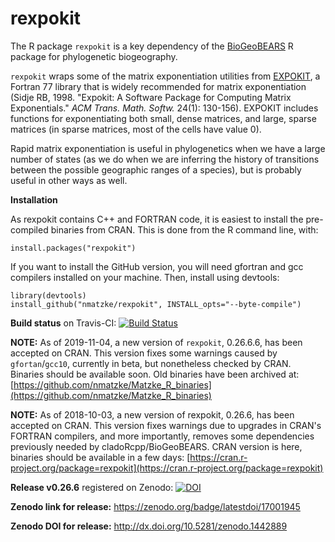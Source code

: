 # rexpokit

The R package `rexpokit` is a key dependency of the [BioGeoBEARS](https://github.com/nmatzke/BioGeoBEARS) R package for phylogenetic biogeography.

`rexpokit` wraps some of the matrix exponentiation utilities from
[EXPOKIT](http://www.maths.uq.edu.au/expokit/), 
a Fortran 77 library that is widely recommended for matrix exponentiation 
(Sidje RB, 1998. "Expokit: A Software Package for Computing Matrix 
Exponentials." *ACM Trans. Math. Softw.* 24(1): 130-156). EXPOKIT includes 
functions for exponentiating both small, dense matrices, and large, sparse 
matrices (in sparse matrices, most of the cells have value 0). 

Rapid matrix exponentiation is useful in phylogenetics when we have a large 
number of states (as we do when we are inferring the history of transitions 
between the possible geographic ranges of a species), but is probably 
useful in other ways as well.

**Installation**

As rexpokit contains C++ and FORTRAN code, it is easiest to install the pre-compiled binaries from CRAN. This is done from the R command line, with:

```
install.packages("rexpokit")
```

If you want to install the GitHub version, you will need gfortran and gcc compilers installed on your machine. Then, install using devtools:

```
library(devtools)
install_github("nmatzke/rexpokit", INSTALL_opts="--byte-compile")
```

**Build status** on Travis-CI: [![Build Status](https://travis-ci.org/nmatzke/rexpokit.svg?branch=master)](https://travis-ci.org/nmatzke/rexpokit)

**NOTE:** As of 2019-11-04, a new version of ```rexpokit```, 0.26.6.6, has been accepted on CRAN. This version fixes some warnings caused by ```gfortan```/```gcc10```, currently in beta, but nonetheless checked by CRAN. Binaries should be available soon.  Old binaries have been archived at: [https://github.com/nmatzke/Matzke_R_binaries](https://github.com/nmatzke/Matzke_R_binaries)

**NOTE:** As of 2018-10-03, a new version of rexpokit, 0.26.6, has been accepted on CRAN. This version fixes warnings due to upgrades in CRAN's FORTRAN compilers, and more importantly, removes some dependencies previously needed by cladoRcpp/BioGeoBEARS. CRAN version is here, binaries should be available in a few days: [https://cran.r-project.org/package=rexpokit](https://cran.r-project.org/package=rexpokit)

**Release v0.26.6** registered on Zenodo: [![DOI](https://zenodo.org/badge/17001945.svg)](https://zenodo.org/badge/latestdoi/17001945)

**Zenodo link for release:** https://zenodo.org/badge/latestdoi/17001945

**Zenodo DOI for release:** http://dx.doi.org/10.5281/zenodo.1442889
